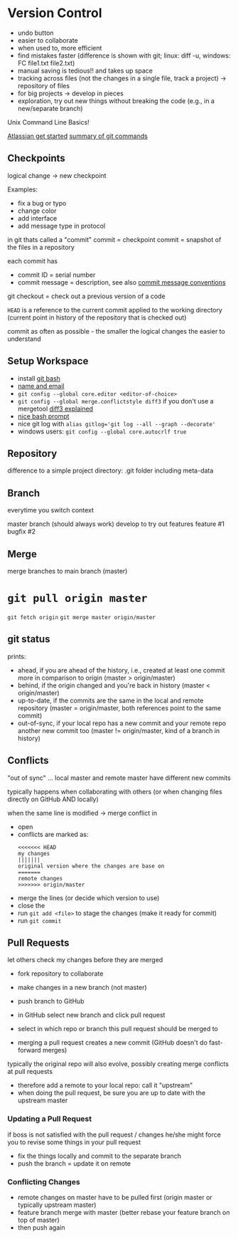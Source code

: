 Version Control
===============

+ undo button
+ easier to collaborate
+ when used to, more efficient
+ find mistakes faster (difference is shown with git; linux: diff -u, windows: FC file1.txt file2.txt)
+ manual saving is tedious!! and takes up space
+ tracking across files (not the changes in a single file, track a project) -> repository of files
+ for big projects -> develop in pieces
+ exploration, try out new things without breaking the code (e.g., in a new/separate branch)


Unix Command Line Basics!

[Atlassian get started](https://www.atlassian.com/git/tutorials/learn-git-with-bitbucket-cloud)
[summary of git commands](https://www.atlassian.com/git/tutorials/svn-to-git-prepping-your-team-migration)


Checkpoints
-----------

logical change -> new checkpoint

Examples:
- fix a bug or typo
- change color
- add interface
- add message type in protocol

in git thats called a "commit"
commit = checkpoint
commit = snapshot of the files in a repository

each commit has
- commit ID = serial number
- commit message = description, see also
  [commit message conventions](http://udacity.github.io/git-styleguide/)

git checkout <commit id> = check out a previous version of a code

`HEAD` is a reference to the current commit applied to the working directory
(current point in history of the repository that is checked out)

commit as often as possible - the smaller the logical changes the easier to understand

Setup Workspace
---------------

- install [git bash](https://gitforwindows.org/)
- [name and email](https://git-scm.com/book/en/v2/Getting-Started-First-Time-Git-Setup)
- `git config --global core.editor <editor-of-choice>`
- `git config --global merge.conflictstyle diff3` if you don't use a mergetool
  [diff3 explained](https://blog.nilbus.com/take-the-pain-out-of-git-conflict-resolution-use-diff3/)
- [nice bash prompt](https://gist.github.com/eliotsykes/47516b877f5a4f7cd52f)
- nice git log with
  `alias gitlog='git log --all --graph --decorate'`
- windows users: `git config --global core.autocrlf true`


Repository
----------

difference to a simple project directory: .git folder including meta-data


Branch
------

everytime you switch context

master branch (should always work)
develop to try out features
feature #1
bugfix #2


Merge
-----

merge branches to main branch (master)

`git pull origin master`
=
`git fetch origin`
`git merge master origin/master`


git status
----------

prints:
* ahead, if you are ahead of the history, i.e., created at least one commit more in comparison to origin
  (master > origin/master)
* behind, if the origin changed and you're back in history
  (master < origin/master)
* up-to-date, if the commits are the same in the local and remote repository
  (master = origin/master, both references point to the same commit)
* out-of-sync, if your local repo has a new commit and your remote repo another new commit too
  (master != origin/master, kind of a branch in history)


Conflicts
---------

"out of sync" ... local master and remote master have different new commits

typically happens when collaborating with others
(or when changing files directly on GitHub AND locally)

when the same line is modified -> merge conflict in <file>
- open <file>
- conflicts are marked as:
  ```
  <<<<<<< HEAD
  my changes
  |||||||
  original version where the changes are base on
  =======
  remote changes
  >>>>>>> origin/master
  ```
- merge the lines (or decide which version to use)
- close the <file>
- run `git add <file>` to stage the changes (make it ready for commit)
- run `git commit`


Pull Requests
-------------

let others check my changes before they are merged

- fork repository to collaborate
- make changes in a new branch (not master)
- push branch to GitHub
- in GitHub select new branch and click pull request
- select in which repo or branch this pull request should be merged to

- merging a pull request creates a new commit (GitHub doesn't do fast-forward merges)

typically the original repo will also evolve, possibly creating merge conflicts at pull requests
- therefore add a remote to your local repo: call it "upstream"
- when doing the pull request, be sure you are up to date with the upstream master

### Updating a Pull Request

if boss is not satisfied with the pull request / changes
he/she might force you to revise some things in your pull request

- fix the things locally and commit to the separate branch
- push the branch = update it on remote

### Conflicting Changes

- remote changes on master have to be pulled first (origin master or typically upstream master)
- feature branch merge with master (better rebase your feature branch on top of master)
- then push again
